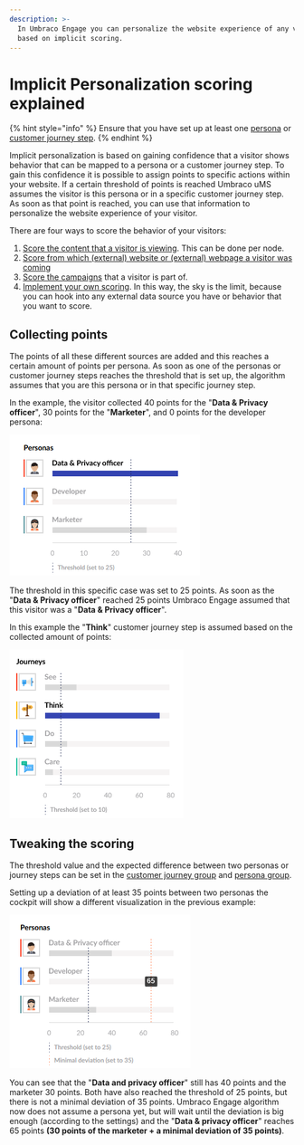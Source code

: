 ```yaml
---
description: >-
  In Umbraco Engage you can personalize the website experience of any visitor
  based on implicit scoring.
---
```


# Implicit Personalization scoring explained

{% hint style="info" %}
Ensure that you have set up at least one [persona](setting-up-personas.md) or [customer journey step](setting-up-the-customer-journey.md).
{% endhint %}

Implicit personalization is based on gaining confidence that a visitor shows behavior that can be mapped to a persona or a customer journey step. To gain this confidence it is possible to assign points to specific actions within your website. If a certain threshold of points is reached Umbraco uMS assumes the visitor is this persona or in a specific customer journey step. As soon as that point is reached, you can use that information to personalize the website experience of your visitor.

There are four ways to score the behavior of your visitors:

1. [Score the content that a visitor is viewing](content-scoring.md). This can be done per node.
2. [Score from which (external) website or (external) webpage a visitor was \
   coming](referral-scoring.md)
3. [Score the campaigns](../../../../../personalization/implicit-personalization-scoring-explained/campaign-scoring/) that a visitor is part of.
4. [Implement your own scoring](broken-reference). In this way, the sky is the limit, because you can hook into any external data source you have or behavior that you want to score.

## Collecting points

The points of all these different sources are added and this reaches a certain amount of points per persona. As soon as one of the personas or customer journey steps reaches the threshold that is set up, the algorithm assumes that you are this persona or in that specific journey step.

In the example, the visitor collected 40 points for the "**Data & Privacy officer**", 30 points for the "**Marketer**", and 0 points for the developer persona:

![](../../../.gitbook/assets/engage-persona-scoring.png)

The threshold in this specific case was set to 25 points. As soon as the "**Data & Privacy officer**" reached 25 points Umbraco Engage assumed that this visitor was a "**Data & Privacy officer**".

In this example the "**Think**" customer journey step is assumed based on the collected amount of points:

![](../../../.gitbook/assets/engage-journey-scoring.png)

## Tweaking the scoring

The threshold value and the expected difference between two personas or journey steps can be set in the [customer journey group](setting-up-the-customer-journey.md) and [persona group](setting-up-personas.md).

Setting up a deviation of at least 35 points between two personas the cockpit will show a different visualization in the previous example:

![](../../../.gitbook/assets/engage-persona-scoring-with-minimal-deviation.png)

You can see that the "**Data and privacy officer**" still has 40 points and the marketer 30 points. Both have also reached the threshold of 25 points, but there is not a minimal deviation of 35 points. Umbraco Engage algorithm now does not assume a persona yet, but will wait until the deviation is big enough (according to the settings) and the "**Data & privacy officer**" reaches 65 points **(30 points of the marketer + a minimal deviation of 35 points)**.

